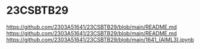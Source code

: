 # 23CSBTB29
https://github.com/2303A51641/23CSBTB29/blob/main/README.md
https://github.com/2303A51641/23CSBTB29/blob/main/README.md
https://github.com/2303A51641/23CSBTB29/blob/main/1641_(AIML3).ipynb
